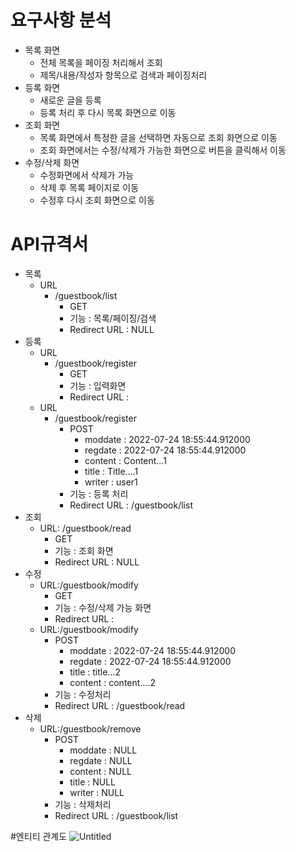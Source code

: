 # 요구사항 분석

- 목록 화면
    - 전체 목록을 페이징 처리해서 조회
    - 제목/내용/작성자 항목으로 검색과 페이징처리
- 등록 화면
    - 새로운 글을 등록
    - 등록 처리 후 다시 목록 화면으로 이동
- 조회 화면
    - 목록 화면에서 특정한 글을 선택하면 자동으로 조회 화면으로 이동
    - 조회 화면에서는 수정/삭제가 가능한 화면으로 버튼을 클릭해서 이동
- 수정/삭제 화면
    - 수정화면에서 삭제가 가능
    - 삭제 후 목록 페이지로 이동
    - 수정후 다시 조회 화면으로 이동


# API규격서

- 목록
    - URL
        - /guestbook/list
            - GET
            - 기능 : 목록/페이징/검색
            - Redirect URL : NULL
- 등록
    - URL
        - /guestbook/register
            - GET
            - 기능 : 입력화면
            - Redirect URL :
    - URL
        - /guestbook/register
            - POST
                - moddate : 2022-07-24 18:55:44.912000
                - regdate : 2022-07-24 18:55:44.912000
                - content : Content…1
                - title : Title….1
                - writer : user1
            - 기능 : 등록 처리
            - Redirect URL : /guestbook/list
- 조회
    - URL: /guestbook/read
        - GET
        - 기능 : 조회 화면
        - Redirect URL : NULL
- 수정
    - URL:/guestbook/modify
        - GET
        - 기능 : 수정/삭제 가능 화면
        - Redirect URL :
    - URL:/guestbook/modify
        - POST
            - moddate : 2022-07-24 18:55:44.912000
            - regdate : 2022-07-24 18:55:44.912000
            - title : title…2
            - content : content….2
        - 기능 : 수정처리
        - Redirect URL : /guestbook/read
- 삭제
    - URL:/guestbook/remove
        - POST
            - moddate : NULL
            - regdate : NULL
            - content : NULL
            - title : NULL
            - writer : NULL
        - 기능 : 삭제처리
        - Redirect URL : /guestbook/list

#엔티티 관계도
![Untitled](https://user-images.githubusercontent.com/97961558/180749304-a14cd2f0-6966-429f-a958-6973a7709dca.png)
